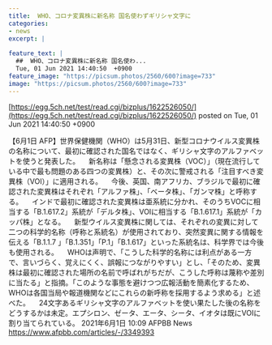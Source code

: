```yaml
---
title:  WHO、コロナ変異株に新名称 国名使わずギリシャ文字に  
categories:
- news
excerpt: |
  
feature_text: |
  ##  WHO、コロナ変異株に新名称 国名使わ...
  Tue, 01 Jun 2021 14:40:50  +0900
feature_image: "https://picsum.photos/2560/600?image=733"
image: "https://picsum.photos/2560/600?image=733"
---
```


[https://egg.5ch.net/test/read.cgi/bizplus/1622526050/](https://egg.5ch.net/test/read.cgi/bizplus/1622526050/)
posted on Tue, 01 Jun 2021 14:40:50  +0900

<!--more-->

【6月1日 AFP】世界保健機関（WHO）は5月31日、新型コロナウイルス変異株の名称について、最初に確認された国名ではなく、ギリシャ文字のアルファベットを使うと発表した。 　新名称は「懸念される変異株（VOC）」（現在流行している中で最も問題のある四つの変異株）と、その次に警戒される「注目すべき変異株（VOI）」に適用される。 　今後、英国、南アフリカ、ブラジルで最初に確認された変異株はそれぞれ「アルファ株」、「ベータ株」、「ガンマ株」と呼称する。 　インドで最初に確認された変異株は亜系統に分かれ、そのうちVOCに相当する「B.1.617.2」系統が「デルタ株」、VOIに相当する「B.1.617.1」系統が「カッパ株」となる。 　新型ウイルス変異株に関しては、それぞれの変異に対して二つの科学的名称（呼称と系統名）が使用されており、突然変異に関する情報を伝える「B.1.1.7 」「B.1.351」「P.1」「B.1.617」といった系統名は、科学界では今後も使用される。 　WHOは声明で、「こうした科学的名称には利点がある一方で、言いづらく、覚えにくく、誤報につながりやすい」とし、「そのため、変異株は最初に確認された場所の名前で呼ばれがちだが、こうした呼称は蔑称や差別に当たる」と指摘。「このような事態を避けつつ広報活動を簡素化するため、WHOは各国当局や報道機関などにこれらの新呼称を採用するよう求める」と述べた。 　24文字あるギリシャ文字のアルファベットを使い果たした後の名称をどうするかは未定。エプシロン、ゼータ、エータ、シータ、イオタは既にVOIに割り当てられている。 2021年6月1日 10:09 AFPBB News https://www.afpbb.com/articles/-/3349393
